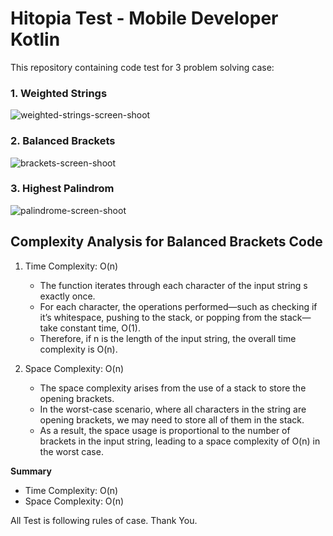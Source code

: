 # Hitopia Test - Mobile Developer Kotlin

This repository containing code test for 3 problem solving case:

### 1. Weighted Strings

![weighted-strings-screen-shoot](https://github.com/user-attachments/assets/ea3241bc-b564-4fc0-89c1-3bfa68bebe34)
   
### 2. Balanced Brackets

![brackets-screen-shoot](https://github.com/user-attachments/assets/24b3e02d-2c9a-492c-a93d-787abb76118d)
   
### 3. Highest Palindrom

![palindrome-screen-shoot](https://github.com/user-attachments/assets/1bc703c2-1093-43d6-9729-26cdc8e62402)

## Complexity Analysis for Balanced Brackets Code

1. Time Complexity: O(n)
    * The function iterates through each character of the input string s exactly once.
    * For each character, the operations performed—such as checking if it’s whitespace, pushing to the stack, or popping from the stack—take constant time, O(1).
    * Therefore, if n is the length of the input string, the overall time complexity is O(n).

2. Space Complexity: O(n)
    * The space complexity arises from the use of a stack to store the opening brackets.
    * In the worst-case scenario, where all characters in the string are opening brackets, we may need to store all of them in the stack.
    * As a result, the space usage is proportional to the number of brackets in the input string, leading to a space complexity of O(n) in the worst case.

**Summary**
* Time Complexity: O(n)
* Space Complexity: O(n)


All Test is following rules of case. Thank You.
